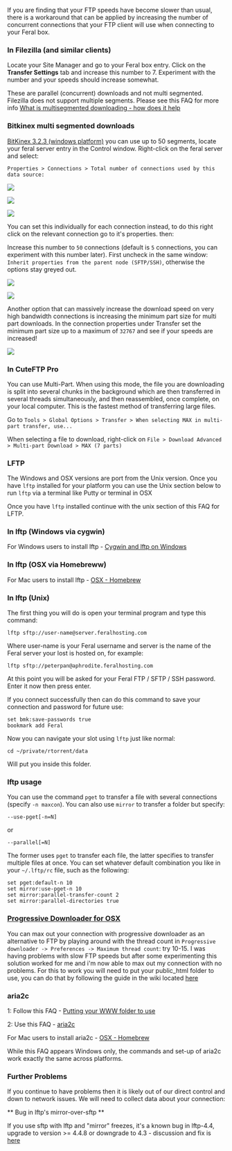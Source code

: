 
If you are finding that your FTP speeds have become slower than usual, there is a workaround that can be applied by increasing the number of concurrent connections that your FTP client will use when connecting to your Feral box.

### In Filezilla (and similar clients)

Locate your Site Manager and go to your Feral box entry. Click on the **Transfer Settings** tab and increase this number to 7. Experiment with the number and your speeds should increase somewhat.

These are parallel (concurrent) downloads and not multi segmented. Filezilla does not support multiple segments. Please see this FAQ for more info [What is multisegmented downloading - how does it help](https://www.feralhosting.com/faq/view?question=182)

### Bitkinex multi segmented downloads

[BitKinex 3.2.3 (windows platform)](http://www.bitkinex.com/ftp/client/bitkinex323.exe) you can use up to 50 segments, locate your feral server entry in the Control window. Right-click on the feral server and select:

`Properties > Connections > Total number of connections used by this data source:`

![](https://raw.github.com/feralhosting/feralfilehosting/master/Feral%20Wiki/SFTP%20and%20FTP/What%20to%20do%20if%20FTP%20speeds%20are%20slow/bit-1.png)

![](https://raw.github.com/feralhosting/feralfilehosting/master/Feral%20Wiki/SFTP%20and%20FTP/What%20to%20do%20if%20FTP%20speeds%20are%20slow/bit-2.png)

![](https://raw.github.com/feralhosting/feralfilehosting/master/Feral%20Wiki/SFTP%20and%20FTP/What%20to%20do%20if%20FTP%20speeds%20are%20slow/bit-3.png)

You can set this individually for each connection instead, to do this right click on the relevant connection go to it's properties. then:

Increase this number to `50` connections (default is `5` connections, you can experiment with this number later). First uncheck in the same window: `Inherit properties from the parent node (SFTP/SSH)`, otherwise the options stay greyed out.

![](https://raw.github.com/feralhosting/feralfilehosting/master/Feral%20Wiki/SFTP%20and%20FTP/What%20to%20do%20if%20FTP%20speeds%20are%20slow/bit-4.png)

![](https://raw.github.com/feralhosting/feralfilehosting/master/Feral%20Wiki/SFTP%20and%20FTP/What%20to%20do%20if%20FTP%20speeds%20are%20slow/bit-5.png)

Another option that can massively increase the download speed on very high bandwidth connections is increasing the minimum part size for multi part downloads. In the connection properties under Transfer set the minimum part size up to a maximum of `32767` and see if your speeds are increased!

![](https://raw.github.com/feralhosting/feralfilehosting/master/Feral%20Wiki/SFTP%20and%20FTP/What%20to%20do%20if%20FTP%20speeds%20are%20slow/bit-5.png)

### In CuteFTP Pro

You can use Multi-Part. When using this mode, the file you are downloading is split into several chunks in the background which are then transferred in several threads simultaneously, and then reassembled, once complete, on your local computer. This is the fastest method of transferring large files.

Go to `Tools > Global Options > Transfer > When selecting MAX in multi-part transfer, use...`

When selecting a file to download, right-click on `File > Download Advanced > Multi-part Download > MAX (7 parts)`

### LFTP 

The Windows and OSX versions are port from the Unix version. Once you have `lftp` installed for your platform you can use the Unix section below to run `lftp` via a terminal like Putty or terminal in OSX

Once you have `lftp` installed continue with the unix section of this FAQ for LFTP.

### In lftp (Windows via cygwin)

For Windows users to install lftp - [Cygwin and lftp on Windows ](https://www.feralhosting.com/faq/view?question=235)

### In lftp (OSX via Homebreww)

For Mac users to install lftp - [OSX - Homebrew](https://www.feralhosting.com/faq/view?question=262)

### In lftp (Unix)

The first thing you will do is open your terminal program and type this command:

~~~
lftp sftp://user-name@server.feralhosting.com
~~~

Where user-name is your Feral username and server is the name of the Feral server your lost is hosted on, for example:

~~~
lftp sftp://peterpan@aphrodite.feralhosting.com
~~~

At this point you will be asked for your Feral FTP / SFTP / SSH password. Enter it now then press enter.

If you connect successfully then can do this command to save your connection and password for future use:

~~~
set bmk:save-passwords true
bookmark add Feral
~~~

Now you can navigate your slot using `lftp` just like normal:

~~~
cd ~/private/rtorrent/data
~~~

Will put you inside this folder.

### lftp usage

You can use the command `pget` to transfer a file with several connections (specify `-n maxcon`). You can also use `mirror` to transfer a folder but specify:

~~~
--use-pget[-n=N]
~~~

or 

~~~
--parallel[=N]
~~~

The former uses `pget` to transfer each file, the latter specifies to transfer multiple files at once. You can set whatever default combination you like in your `~/.lftp/rc` file, such as the following:

~~~
set pget:default-n 10
set mirror:use-pget-n 10
set mirror:parallel-transfer-count 2
set mirror:parallel-directories true
~~~

### [Progressive Downloader for OSX](http://www.macpsd.net/)

You can max out your connection with progressive downloader as an alternative to FTP by playing around with the thread count in `Progressive downloader -> Preferences -> Maximum thread count`: try 10-15. I was having problems with slow FTP speeds but after some experimenting this solution worked for me and i'm now able to max out my connection with no problems. For this to work you will need to put your public_html folder to use, you can do that by following the guide in the wiki located [here](https://www.feralhosting.com/faq/view?question=20)

### aria2c

1: Follow this FAQ - [Putting your WWW folder to use](https://www.feralhosting.com/faq/view?question=20)

2: Use this FAQ - [aria2c ](https://www.feralhosting.com/faq/view?question=236)

For Mac users to install aria2c - [OSX - Homebrew](https://www.feralhosting.com/faq/view?question=262)

While this FAQ appears Windows only, the commands and set-up of aria2c work exactly the same across platforms.

### Further Problems

If you continue to have problems then it is likely out of our direct control and down to network issues. We will need to collect data about your connection: 

** Bug in lftp's mirror-over-sftp **

If you use sftp with lftp and "mirror" freezes, it's a known bug in lftp-4.4, upgrade to version >= 4.4.8 
or downgrade to 4.3 - discussion and fix is [here](https://github.com/lavv17/lftp/issues/39)




